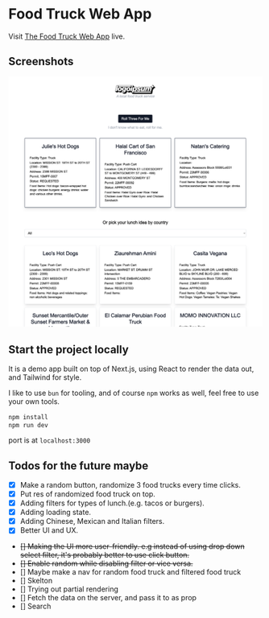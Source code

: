 # Food Truck Web App

Visit [The Food Truck Web App](https://food-truck-theta.vercel.app/) live.

## Screenshots

![](public/food-truck.png)

## Start the project locally

It is a demo app built on top of Next.js, using React to render the data out, and Tailwind for style.

I like to use `bun` for tooling, and of course `npm` works as well, feel free to use your own tools.

```
npm install
npm run dev
```

port is at `localhost:3000`

## Todos for the future maybe

- [x] Make a random button, randomize 3 food trucks every time clicks.
- [x] Put res of randomized food truck on top.
- [x] Adding filters for types of lunch.(e.g. tacos or burgers).
- [x] Adding loading state.
- [x] Adding Chinese, Mexican and Italian filters.
- [x] Better UI and UX.
- ~~[] Making the UI more user-friendly. e.g instead of using drop down select filter, it's probably better to use click button.~~
- ~~[] Enable random while disabling filter or vice versa.~~
- [] Maybe make a nav for random food truck and filtered food truck
- [] Skelton
- [] Trying out partial rendering
- [] Fetch the data on the server, and pass it to as prop
- [] Search
